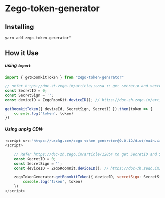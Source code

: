 # Zego-token-generator



## Installing

```
yarn add zego-token-generator"
```





## How it Use



##### using `import`

```javascript
import { getRoomkitToken } from "zego-token-generator"

// Refer https://doc-zh.zego.im/article/12854 to get SecretID and SecretSign
const SecretID = 0; 
const SecretSign = '';
const deviceID = ZegoRoomKit.deviceID(); // https://doc-zh.zego.im/article/8111

getRoomkitToken({ deviceId, SecretSign, SecretID }).then(token => {
    console.log('token', token)
})

```



##### Using unpkg CDN:

```javascript
<script src="https://unpkg.com/zego-token-generator@0.0.12/dist/main.iife.js"></script>
<script>

    // Refer https://doc-zh.zego.im/article/12854 to get SecretID and SecretSign
    const SecretID = 0;
    const SecretSign = '';
    const deviceID = ZegoRoomKit.deviceID(); // https://doc-zh.zego.im/article/8111
    
    zegoTokenGenerator.getRoomkitToken({ deviceID, secretSign: SecretSign, secretID: SecretID }).then(token => {
        console.log('token', token)
    })
</script>
```

